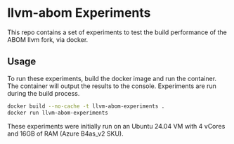 # llvm-abom Experiments

This repo contains a set of experiments to test the build performance of the ABOM llvm fork, via docker.

## Usage

To run these experiments, build the docker image and run the container. The container will output the results to the console. Experiments are run during the build process.

```bash
docker build --no-cache -t llvm-abom-experiments .
docker run llvm-abom-experiments
```

These experiments were initially run on an Ubuntu 24.04 VM with 4 vCores and 16GB of RAM (Azure B4as_v2 SKU).